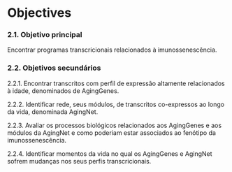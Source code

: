 # Objectives

### 2.1. Objetivo principal

 Encontrar programas transcricionais relacionados à imunossenescência.

###  2.2. Objetivos secundários

 2.2.1. Encontrar transcritos com perfil de expressão altamente relacionados à idade, denominados de AgingGenes.

 2.2.2. Identificar rede, seus módulos, de transcritos co-expressos ao longo da vida, denominada AgingNet.

 2.2.3. Avaliar os processos biológicos relacionados aos AgingGenes e aos módulos da AgingNet e como poderiam estar associados ao fenótipo da imunossenescência.

 2.2.4. Identificar momentos da vida no qual os AgingGenes e AgingNet sofrem mudanças nos seus perfis transcricionais.

